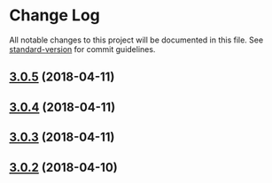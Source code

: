 # Change Log

All notable changes to this project will be documented in this file. See [standard-version](https://github.com/conventional-changelog/standard-version) for commit guidelines.

<a name="3.0.5"></a>
## [3.0.5](https://github.com/rhases/cep-as-promised/compare/v3.0.4...v3.0.5) (2018-04-11)



<a name="3.0.4"></a>
## [3.0.4](https://github.com/rhases/cep-as-promised/compare/v3.0.3...v3.0.4) (2018-04-11)



<a name="3.0.3"></a>
## [3.0.3](https://github.com/rhases/cep-as-promised/compare/v3.0.2...v3.0.3) (2018-04-11)



<a name="3.0.2"></a>
## [3.0.2](https://github.com/rhases/cep-as-promised/compare/v3.0.0...v3.0.2) (2018-04-10)

